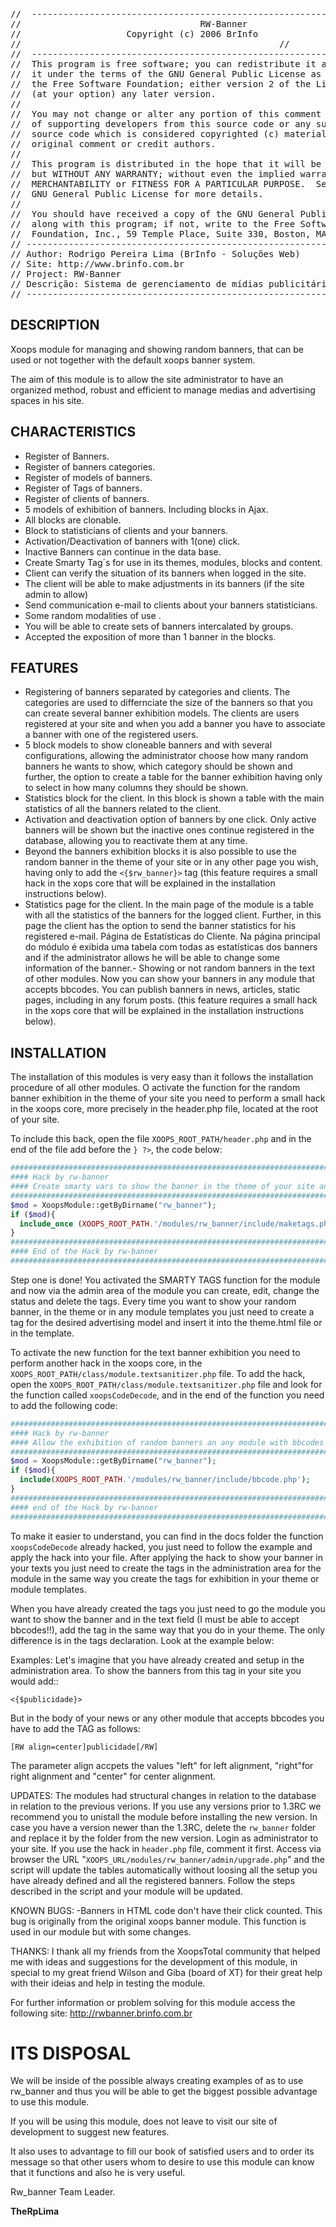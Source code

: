 <pre>
//  ------------------------------------------------------------------------ //
//                                  RW-Banner                                //
//                    Copyright (c) 2006 BrInfo                              //
//                     <http://www.brinfo.com.br>                            //
//  ------------------------------------------------------------------------ //
//  This program is free software; you can redistribute it and/or modify     //
//  it under the terms of the GNU General Public License as published by     //
//  the Free Software Foundation; either version 2 of the License, or        //
//  (at your option) any later version.                                      //
//                                                                           //
//  You may not change or alter any portion of this comment or credits       //
//  of supporting developers from this source code or any supporting         //
//  source code which is considered copyrighted (c) material of the          //
//  original comment or credit authors.                                      //
//                                                                           //
//  This program is distributed in the hope that it will be useful,          //
//  but WITHOUT ANY WARRANTY; without even the implied warranty of           //
//  MERCHANTABILITY or FITNESS FOR A PARTICULAR PURPOSE.  See the            //
//  GNU General Public License for more details.                             //
//                                                                           //
//  You should have received a copy of the GNU General Public License        //
//  along with this program; if not, write to the Free Software              //
//  Foundation, Inc., 59 Temple Place, Suite 330, Boston, MA  02111-1307 USA //
// ------------------------------------------------------------------------- //
// Author: Rodrigo Pereira Lima (BrInfo - Soluções Web)                      //
// Site: http://www.brinfo.com.br                                            //
// Project: RW-Banner                                                        //
// Descrição: Sistema de gerenciamento de mídias publicitárias               //
// ------------------------------------------------------------------------- //
</pre>

## DESCRIPTION

Xoops module for managing and showing random banners, that can be used or not together with the default xoops banner system.

The aim of this module is to allow the site administrator to have an organized method, robust and efficient to manage medias and advertising spaces in his site.

## CHARACTERISTICS

- Register of Banners.
- Register of banners categories.
- Register of models of banners.
- Register of Tags of banners.
- Register of clients of banners.
- 5 models of exhibition of banners. Including blocks in Ajax.
- All blocks are clonable.
- Block to statisticians of clients and your banners.
- Activation/Deactivation of banners with 1(one) click.
- Inactive Banners can continue in the data base.
- Create Smarty Tag´s for use in its themes, modules, blocks and content.
- Client can verify the situation of its banners when logged in the site.
- The client will be able to make adjustments in its banners (if the site admin to allow)
- Send communication e-mail to clients about your banners statisticians.
- Some random modalities of use .
- You will be able to create sets of banners intercalated by groups.
- Accepted the exposition of more than 1 banner in the blocks.

## FEATURES
- Registering of banners separated by categories and clients. The categories are used to differnciate the size of the banners so that you can create several banner exhibition models. The clients are users registered at your site and when you add a banner you have to associate a banner with one of the registered users.
- 5 block models to show cloneable banners and with several configurations, allowing the administrator choose how many random banners he wants to show, which category should be shown and further, the option to create a table for the banner exhibition having only to select in how many columns they should be shown.
- Statistics block for the client. In this block is shown a table with the main statistics of all the banners related to the client.
- Activation and deactivation option of banners by one click. Only active banners will be shown but the inactive ones continue registered in the database, allowing you to reactivate them at any time. 
- Beyond the banners exhibition blocks it is also possible to use the random banner in the theme of your site or in any other page you wish, having only to add the `<{$rw_banner}>` tag (this feature requires a small hack in the xops core that will be explained in the installation instructions below).
- Statistics page for the client. In the main page of the module is a table with all the statistics of the banners for the logged client. Further, in this page the client has the option to send the banner statistics for his registered e-mail. Página de Estatísticas do Cliente. Na página principal do módulo é exibida uma tabela com todas as estatísticas dos banners and if the administrator allows he will be able to change some information of the banner.- Showing or not random banners in the text of other modules. Now you can show your banners in any module that accepts bbcodes. You can publish banners in news, articles, static pages, including in any forum posts. (this feature requires a small hack in the xops core that will be explained in the installation instructions below).

## INSTALLATION

The installation of this modules is very easy than it follows the installation procedure of all other modules.
O activate the function for the random banner exhibition in the theme of your site you need to perform a small hack in the xoops core, more precisely in the header.php file, located at the root of your site.

To include this back, open the file `XOOPS_ROOT_PATH/header.php` and in the end of the file add before the `} ?>`, the code below:

```php
###########################################################################################
#### Hack by rw-banner
#### Create smarty vars to show the banner in the theme of your site and in the templates
###########################################################################################
$mod = XoopsModule::getByDirname("rw_banner");
if ($mod){
  include_once (XOOPS_ROOT_PATH.'/modules/rw_banner/include/maketags.php');
}
###########################################################################################
#### End of the Hack by rw-banner
###########################################################################################
```

Step one is done! You activated the SMARTY TAGS function for the module and now via the admin area of the module you can create, edit, change the status and delete the tags. Every time you want to show your random banner, in the theme or in any module templates you just need to create a tag for the desired advertising model and insert it into the theme.html file or in the template.

To activate the new function for the text banner exhibition you need to perform another hack in the xoops core, in the  `XOOPS_ROOT_PATH/class/module.textsanitizer.php` file.
To add the hack, open the `XOOPS_ROOT_PATH/class/module.textsanitizer.php` file and look for the function called `xoopsCodeDecode`, and in the end of the function you need to add the following code:

```php
#######################################################################################
#### Hack by rw-banner
#### Allow the exhibition of random banners an any module with bbcodes
#######################################################################################
$mod = XoopsModule::getByDirname("rw_banner");
if ($mod){
  include(XOOPS_ROOT_PATH.'/modules/rw_banner/include/bbcode.php');
}
#######################################################################################
#### end of the Hack by rw-banner
#######################################################################################
```

To make it easier to understand, you can find in the docs folder the function `xoopsCodeDecode` already hacked, you just need to follow the example and apply the hack into your file.
After applying the hack to show your banner in your texts you just need to create the tags in the administration area for the module in the same way you create the tags for exhibition in your theme or module templates.

When you have already created the tags you just need to go the module you want to show the banner and in the text field (I must be able to accept bbcodes!!), add the tag in the same way that you do in your theme. The only difference is in the tags declaration.
Look at the example below:

Examples:
Let's imagine that you have already created and setup in the administration area. To show the banners from this tag in your site you would add::

```smarty
<{$publicidade}>
```

But in the body of your news or any other module that accepts bbcodes you have to add the TAG as follows:

```bbcode 
[RW align=center]publicidade[/RW]
```

The parameter align accpets the values "left" for left alignment, "right"for right alignment and "center" for center alignment.


UPDATES:
The modules had structural changes in relation to the database in relation to the previous verions. If you use any versions prior to 1.3RC we recommend you to unistall the module before installing the new version. 
In case you have a version newer than the 1.3RC, delete the `rw_banner` folder and replace it by the folder from the new version. Login as administrator to your site. If you use the hack in `header.php` file, comment it first. Access via browser the URL "`XOOPS_URL/modules/rw_banner/admin/upgrade.php`" and the script will update the tables automatically without loosing all the setup you have already defined and all the registered banners. Follow the steps described in the script and your module will be updated.

KNOWN BUGS:
-Banners in HTML code don't have their click counted. This bug is originally from the original xoops banner module. This function is used in our module but with some changes. 

THANKS:
I thank all my friends from the XoopsTotal community that helped me with ideas and suggestions for the development of this module, in special to my great friend Wilson and Giba (board of XT) for their great help with their ideias and help in testing the module. 

For further information or problem solving for this module access the following site: http://rwbanner.brinfo.com.br

# ITS DISPOSAL
We will be inside of the possible always creating examples of as to use rw_banner and thus you will be able to get the biggest possible advantage to use this module.

If you will be using this module, does not leave to visit our site of development to suggest new features.

It also uses to advantage to fill our book of satisfied users and to order its message so that other users whom to desire to use this module can know that it functions and also he is very useful.

Rw_banner Team Leader.

**TheRpLima**

